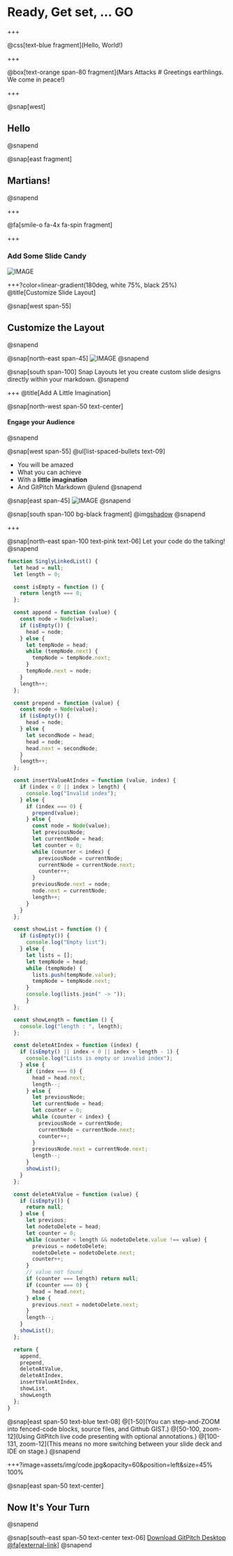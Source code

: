 # Ready, Get set, ... **GO**

+++

@css[text-blue fragment](Hello, World!)

+++

@box[text-orange span-80 fragment](Mars Attacks # Greetings earthlings. We come in peace!)

+++

@snap[west]
## Hello
@snapend

@snap[east fragment]
## Martians!
@snapend

+++

@fa[smile-o fa-4x fa-spin fragment]

+++

### Add Some Slide Candy

![IMAGE](assets/img/presentation.png)

+++?color=linear-gradient(180deg, white 75%, black 25%)
@title[Customize Slide Layout]

@snap[west span-55]
## Customize the Layout
@snapend

@snap[north-east span-45]
![IMAGE](assets/img/presentation.png)
@snapend

@snap[south span-100]
Snap Layouts let you create custom slide designs directly within your markdown.
@snapend

+++
@title[Add A Little Imagination]

@snap[north-west span-50 text-center]
#### Engage your Audience
@snapend

@snap[west span-55]
@ul[list-spaced-bullets text-09]
- You will be amazed
- What you can achieve
- With a **little imagination**
- And GitPitch Markdown
@ulend
@snapend

@snap[east span-45]
![IMAGE](assets/img/conference.png)
@snapend

@snap[south span-100 bg-black fragment]
@img[shadow](assets/img/conference.png)
@snapend

+++

@snap[north-east span-100 text-pink text-06]
Let your code do the talking!
@snapend

```js
function SinglyLinkedList() {
  let head = null;
  let length = 0;

  const isEmpty = function () {
    return length === 0;
  };

  const append = function (value) {
    const node = Node(value);
    if (isEmpty()) {
      head = node;
    } else {
      let tempNode = head;
      while (tempNode.next) {
        tempNode = tempNode.next;
      }
      tempNode.next = node;
    }
    length++;
  };

  const prepend = function (value) {
    const node = Node(value);
    if (isEmpty()) {
      head = node;
    } else {
      let secondNode = head;
      head = node;
      head.next = secondNode;
    }
    length++;
  };

  const insertValueAtIndex = function (value, index) {
    if (index < 0 || index > length) {
      console.log("Invalid index");
    } else {
      if (index === 0) {
        prepend(value);
      } else {
        const node = Node(value);
        let previousNode;
        let currentNode = head;
        let counter = 0;
        while (counter < index) {
          previousNode = currentNode;
          currentNode = currentNode.next;
          counter++;
        }
        previousNode.next = node;
        node.next = currentNode;
        length++;
      }
    }
  };

  const showList = function () {
    if (isEmpty()) {
      console.log("Empty list");
    } else {
      let lists = [];
      let tempNode = head;
      while (tempNode) {
        lists.push(tempNode.value);
        tempNode = tempNode.next;
      }
      console.log(lists.join(" -> "));
      }
  };

  const showLength = function () {
    console.log("length : ", length);
  };

  const deleteAtIndex = function (index) {
    if (isEmpty() || index < 0 || index > length - 1) {
      console.log("Lists is empty or invalid index");
    } else {
      if (index === 0) {
        head = head.next;
        length--;
      } else {
        let previousNode;
        let currentNode = head;
        let counter = 0;
        while (counter < index) {
          previousNode = currentNode;
          currentNode = currentNode.next;
          counter++;
        }
        previousNode.next = currentNode.next;
        length--;
      }
      showList();
    }
  };

  const deleteAtValue = function (value) {
    if (isEmpty()) {
      return null;
    } else {
      let previous;
      let nodetoDelete = head;
      let counter = 0;
      while (counter < length && nodetoDelete.value !== value) {
        previous = nodetoDelete;
        nodetoDelete = nodetoDelete.next;
        counter++;
      }
      // value not found
      if (counter === length) return null;
      if (counter === 0) {
        head = head.next;
      } else {
        previous.next = nodetoDelete.next;
      }      
      length--;
    }
    showList();
  };

  return {
    append,
    prepend,
    deleteAtValue,
    deleteAtIndex,
    insertValueAtIndex,
    showList,
    showLength
  };
}
```

@snap[east span-50 text-blue text-08]
@[1-50](You can step-and-ZOOM into fenced-code blocks, source files, and Github GIST.)
@[50-100, zoom-12](Using GitPitch live code presenting with optional annotations.)
@[100-131, zoom-12](This means no more switching between your slide deck and IDE on stage.)
@snapend

+++?image=assets/img/code.jpg&opacity=60&position=left&size=45% 100%

@snap[east span-50 text-center]
## Now It's **Your** Turn
@snapend

@snap[south-east span-50 text-center text-06]
[Download GitPitch Desktop @fa[external-link]](https://gitpitch.com/docs/getting-started/tutorial/)
@snapend

